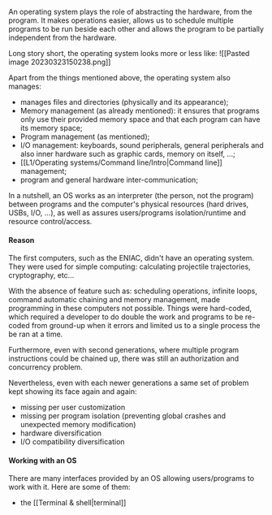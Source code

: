 An operating system plays the role of abstracting the hardware, from the program. It makes operations easier, allows us to schedule multiple programs to be run beside each other and allows the program to be partially independent from the hardware. 

Long story short, the operating system looks more or less like: 
![[Pasted image 20230323150238.png]]

Apart from the things mentioned above, the operating system also manages:
- manages files and directories (physically and its appearance);
- Memory management (as already mentioned): it ensures that programs only use their provided memory space and that each program can have its memory space;
- Program management (as mentioned);
- I/O management: keyboards, sound peripherals, general peripherals and also inner hardware such as graphic cards, memory on itself, ...;
- [[L1/Operating systems/Command line/Intro|Command line]] management;
- program and general hardware inter-communication;

In a nutshell, an OS works as an interpreter (the person, not the program) between programs and the computer's physical resources (hard drives, USBs, I/O, ...), as well as assures users/programs isolation/runtime and resource control/access.

#### Reason
The first computers, such as the ENIAC, didn't have an operating system. They were used for simple computing: calculating projectile trajectories, cryptography, etc...

With the absence of feature such as: scheduling operations, infinite loops, command automatic chaining and memory management, made programming in these computers not possible. 
Things were hard-coded, which required a developer to do double the work and programs to be re-coded from ground-up when it errors and limited us to a single process the be ran at a time.

Furthermore, even with second generations, where multiple program instructions could be chained up, there was still an authorization and concurrency problem.

Nevertheless, even with each newer generations a same set of problem kept showing its face again and again:
- missing per user customization
- missing per program isolation (preventing global crashes and unexpected memory modification)
- hardware diversification
- I/O compatibility diversification

#### Working with an OS
There are many interfaces provided by an OS allowing users/programs to work with it. Here are some of them:
- the [[Terminal & shell|terminal]]





